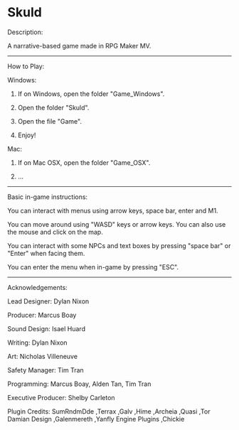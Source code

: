 # Skuld

Description:

A narrative-based game made in RPG Maker MV. 
____________________________________________
How to Play:

Windows:
1) If on Windows, open the folder "Game_Windows".

2) Open the folder "Skuld".

3) Open the file "Game".

4) Enjoy!

Mac:
1) If on Mac OSX, open the folder "Game_OSX".

2) ...
____________________________________________
Basic in-game instructions:

You can interact with menus using arrow keys, space bar, enter and M1.

You can move around using "WASD" keys or arrow keys. You can also use the mouse and click on the map.

You can interact with some NPCs and text boxes by pressing "space bar" or "Enter" when facing them.

You can enter the menu when in-game by pressing "ESC".
____________________________________________
Acknowledgements:

Lead Designer:
Dylan Nixon

Producer:
Marcus Boay

Sound Design:
Isael Huard

Writing:
Dylan Nixon

Art:
Nicholas Villeneuve

Safety Manager:
Tim Tran

Programming:
Marcus Boay, Alden Tan, Tim Tran

Executive Producer:
Shelby Carleton


Plugin Credits:
SumRndmDde ,Terrax ,Galv ,Hime ,Archeia ,Quasi ,Tor Damian Design ,Galenmereth ,Yanfly Engine Plugins ,Chickie
